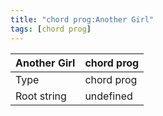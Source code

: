 ```yaml
---
title: "chord prog:Another Girl"
tags: [chord prog]
---
```


|Another Girl|chord prog|
|---|---|
|Type|chord prog|
|Root string|undefined|

